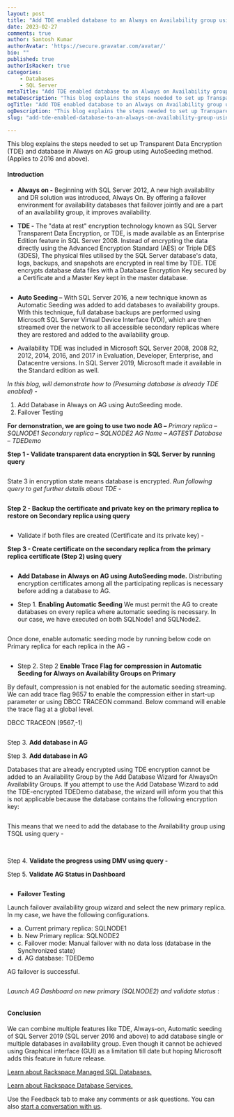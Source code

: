 ```yaml
---
layout: post
title: "Add TDE enabled database to an Always on Availability group using AutoSeeding"
date: 2023-02-27
comments: true
author: Santosh Kumar
authorAvatar: 'https://secure.gravatar.com/avatar/'
bio: ""
published: true
authorIsRacker: true
categories:
    - Databases
    - SQL Server
metaTitle: "Add TDE enabled database to an Always on Availability group using AutoSeeding."
metaDescription: "This blog explains the steps needed to set up Transparent Data Encryption (TDE) and database in Always on AG group using AutoSeeding method. (Applies to 2016 and above)."
ogTitle: "Add TDE enabled database to an Always on Availability group using AutoSeeding"
ogDescription: "This blog explains the steps needed to set up Transparent Data Encryption (TDE) and database in Always on AG group using AutoSeeding method. (Applies to 2016 and above)."
slug: "add-tde-enabled-database-to-an-always-on-availability-group-using-autoseeding"

---
```


This blog explains the steps needed to set up Transparent Data Encryption (TDE) and database in Always on AG group using AutoSeeding method. (Applies to 2016 and above).


<!--more-->

#### Introduction

- **Always on -** 
Beginning with SQL Server 2012, A new high availability and DR solution was introduced, Always On. By offering a failover environment for availability databases that failover jointly and are a part of an availability group, it improves availability.

- **TDE -**
The "data at rest" encryption technology known as SQL Server Transparent Data Encryption, or TDE, is made available as an Enterprise Edition feature in SQL Server 2008. Instead of encrypting the data directly using the Advanced Encryption Standard (AES) or Triple DES (3DES), The physical files utilised by the SQL Server database's data, logs, backups, and snapshots are encrypted in real time by TDE.
TDE encrypts database data files with a Database Encryption Key secured by a Certificate and a Master Key kept in the master database.
<img src=Picture1.png title="" alt="">

- **Auto Seeding –** 
With SQL Server 2016, a new technique known as Automatic Seeding was added to add databases to availability groups. With this technique, full database backups are performed using Microsoft SQL Server Virtual Device Interface (VDI), which are then streamed over the network to all accessible secondary replicas where they are restored and added to the availability group.

- Availability
TDE was included in Microsoft SQL Server 2008, 2008 R2, 2012, 2014, 2016, and 2017 in Evaluation, Developer, Enterprise, and Datacentre versions. In SQL Server 2019, Microsoft made it available in the Standard edition as well.

*In this blog, will demonstrate how to (Presuming database is already TDE enabled) -* 
1.	Add Database in Always on AG using AutoSeeding mode.
2.	Failover Testing

**For demonstration, we are going to use two node AG –**
*Primary replica – SQLNODE1*
*Secondary replica – SQLNODE2*
*AG Name – AGTEST*
*Database – TDEDemo*

**Step 1 - Validate transparent data encryption in SQL Server by running query**

<img src=Picture2.png title="" alt="">

State 3 in encryption state means database is encrypted.
*Run following query to get further details about TDE -* 

<img src=Picture3.png title="" alt="">

**Step 2 - Backup the certificate and private key on the primary replica to restore on Secondary replica using query**

<img src=Picture4.png title="" alt="">

- Validate if both files are created (Certificate and its private key) -
    <img src=Picture5.png title="" alt="">

**Step 3 - Create certificate on the secondary replica from the primary replica certificate (Step 2) using query**

<img src=Picture6.png title="" alt="">

-	**Add Database in Always on AG using AutoSeeding mode.**
Distributing encryption certificates among all the participating replicas is necessary before adding a database to AG.

- Step 1. **Enabling Automatic Seeding**
We must permit the AG to create databases on every replica where automatic seeding is necessary.
In our case, we have executed on both SQLNode1 and SQLNode2.

<img src=Picture7.png title="" alt="">

Once done, enable automatic seeding mode by running below code on Primary replica for each replica in the AG - 

<img src=Picture8.png title="" alt="">

- Step 2. Step 2 **Enable Trace Flag for compression in Automatic Seeding for Always on Availability Groups on Primary**

By default, compression is not enabled for the automatic seeding streaming. We can add trace flag 9657 to enable the compression either in start-up parameter or using DBCC TRACEON command. 
Below command will enable the trace flag at a global level.

DBCC TRACEON (9567,-1)

<img src=Picture9.png title="" alt="">

Step 3.  **Add database in AG**

Step 3.  **Add database in AG**

Databases that are already encrypted using TDE encryption cannot be added to an Availability Group by the Add Database Wizard for AlwaysOn Availability Groups. If you attempt to use the Add Database Wizard to add the TDE-encrypted TDEDemo database, the wizard will inform you that this is not applicable because the database contains the following encryption key:

<img src=Picture10.png title="" alt="">

This means that we need to add the database to the Availability group using TSQL using query -


<img src=Picture11.png title="" alt="">


<img src=Picture12.png title="" alt="">

Step 4. **Validate the progress using DMV using query -**

Step 5. **Validate AG Status in Dashboard**

<img src=Picture13.png title="" alt="">


-	**Failover Testing**

Launch failover availability group wizard and select the new primary replica.
In my case, we have the following configurations.
- a. Current primary replica: SQLNODE1
- b.	New Primary replica: SQLNODE2
- c.	Failover mode: Manual failover with no data loss (database in the Synchronized state)
- d.	AG database: TDEDemo


AG failover is successful. 

<img src=Picture14.png title="" alt="">

*Launch AG Dashboard on new primary (SQLNODE2) and validate status* : 

<img src=Picture15.png title="" alt="">



#### Conclusion

We can combine multiple features like TDE, Always-on, Automatic seeding of SQL Server 2019 (SQL server 2016 and above) to add database single or multiple databases in availability group. Even though it cannot be achieved using Graphical interface (GUI) as a limitation till date but hoping Microsoft adds this feature in future release.    





<a class="cta purple" id="cta" href="https://www.rackspace.com/data/managed-sql">Learn about Rackspace Managed SQL Databases.</a>

<a class="cta purple" id="cta" href="https://www.rackspace.com/data/databases"> Learn about Rackspace Database Services.</a>

Use the Feedback tab to make any comments or ask questions. You can also
[start a conversation with us](https://www.rackspace.com/contact).